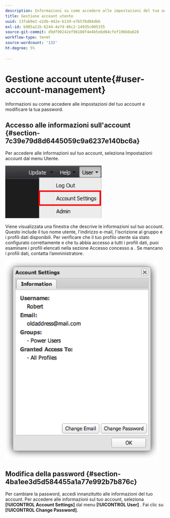 ```yaml
---
description: Informazioni su come accedere alle impostazioni del tuo account e modificare la tua password.
title: Gestione account utente
uuid: 13fab0e2-e2db-442e-b139-e7b576d04dbb
exl-id: b985a21b-6244-4e7d-86c2-14935c005335
source-git-commit: d9df90242ef96188f4e4b5e6d04cfef196b0a628
workflow-type: tm+mt
source-wordcount: '132'
ht-degree: 5%

---
```


# Gestione account utente{#user-account-management}

Informazioni su come accedere alle impostazioni del tuo account e modificare la tua password.

## Accesso alle informazioni sull&#39;account {#section-7c39e79d8d6445059c9a6237e140bc6a}

Per accedere alle informazioni sul tuo account, seleziona Impostazioni account dal menu Utente.

![](assets/account_settings.png)

Viene visualizzata una finestra che descrive le informazioni sul tuo account. Questo include il tuo nome utente, l&#39;indirizzo e-mail, l&#39;iscrizione al gruppo e i profili dati disponibili. Per verificare che il tuo profilo utente sia stato configurato correttamente e che tu abbia accesso a tutti i profili dati, puoi esaminare i profili elencati nella sezione Accesso concesso a . Se mancano i profili dati, contatta l’amministratore.

![](assets/account_settings2.png)

## Modifica della password {#section-4ba1ee3d5d584455a1a77e992b7b876c}

Per cambiare la password, accedi innanzitutto alle informazioni del tuo account. Per accedere alle informazioni sul tuo account, seleziona **[!UICONTROL Account Settings]** dal menu **[!UICONTROL User]** . Fai clic su **[!UICONTROL Change Password]**.
